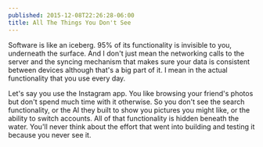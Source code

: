 ```yaml
---
published: 2015-12-08T22:26:28-06:00
title: All The Things You Don't See
---
```

Software is like an iceberg. 95% of its functionality is invisible to you, underneath the surface. And I don't just mean the networking calls to the server and the syncing mechanism that makes sure your data is consistent between devices although that's a big part of it. I mean in the actual functionality that you use every day.

Let's say you use the Instagram app. You like browsing your friend's photos but don't spend much time with it otherwise. So you don't see the search functionality, or the AI they built to show you pictures you might like, or the ability to switch accounts. All of that functionality is hidden beneath the water. You'll never think about the effort that went into building and testing it because you never see it. 